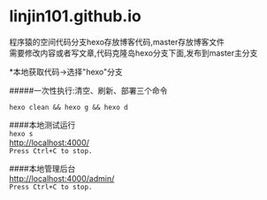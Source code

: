 # linjin101.github.io  

程序猿的空间代码分支hexo存放博客代码,master存放博客文件  
需要修改内容或者写文章,代码克隆岛hexo分支下面,发布到master主分支  

*本地获取代码->选择"hexo"分支

#####一次性执行:清空、刷新、部署三个命令  

``hexo clean && hexo g && hexo d``

####本地测试运行  
``` hexo s  ```  
[http://localhost:4000/](http://localhost:4000/)  
```Press Ctrl+C to stop.  ```  

####本地管理后台  
[http://localhost:4000/admin/](http://localhost:4000/admin/)  
```Press Ctrl+C to stop.  ```  
